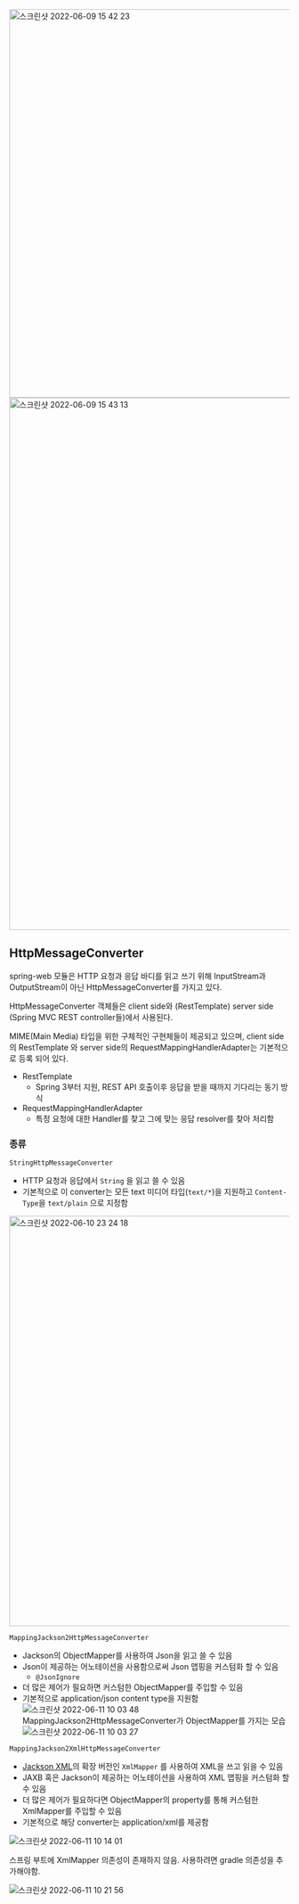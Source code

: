 <img width="697" alt="스크린샷 2022-06-09 15 42 23" src="https://user-images.githubusercontent.com/61769743/172892303-48016be6-b58a-47c5-9e6f-70be60696f87.png">
<img width="955" alt="스크린샷 2022-06-09 15 43 13" src="https://user-images.githubusercontent.com/61769743/172892314-dd8b41d7-d6d6-455d-bcd1-55d0b6186f22.png">


## HttpMessageConverter

spring-web 모듈은 HTTP 요청과 응답 바디를 읽고 쓰기 위해 InputStream과 OutputStream이 아닌 HttpMessageConverter를 가지고 있다.

HttpMessageConverter 객체들은 client side와 (RestTemplate) server side (Spring MVC REST controller들)에서 사용된다.

MIME(Main Media) 타입을 위한 구체적인 구현체들이 제공되고 있으며, client side의 RestTemplate 와 server side의 RequestMappingHandlerAdapter는 기본적으로 등록 되어 있다.

- RestTemplate
    - Spring 3부터 지원, REST API 호출이후 응답을 받을 때까지 기다리는 동기 방식
- RequestMappingHandlerAdapter
    - 특정 요청에 대한 Handler를 찾고 그에 맞는 응답 resolver를 찾아 처리함

### 종류

`StringHttpMessageConverter`

- HTTP 요청과 응답에서 `String` 을 읽고 쓸 수 있음
- 기본적으로 이 converter는 모든 text 미디어 타입(`text/*`)을 지원하고 `Content-Type`을 `text/plain` 으로 지정함
 
<img width="736" alt="스크린샷 2022-06-10 23 24 18" src="https://user-images.githubusercontent.com/61769743/173167470-192a6810-07be-4be3-bedf-3526071d332b.png">


`MappingJackson2HttpMessageConverter`
- Jackson의 ObjectMapper를 사용하여 Json을 읽고 쓸 수 있음
- Json이 제공하는 어노테이션을 사용함으로써 Json 맵핑을 커스텀화 할 수 있음
    - `@JsonIgnore`
- 더 많은 제어가 필요하면 커스텀한 ObjectMapper를 주입할 수 있음
- 기본적으로 application/json content type을 지원함
![스크린샷 2022-06-11 10 03 48](https://user-images.githubusercontent.com/61769743/173167483-bf7690db-d067-4a42-a9b9-a5c40dc1b5ff.png)
MappingJackson2HttpMessageConverter가 ObjectMapper를 가지는 모습
![스크린샷 2022-06-11 10 03 27](https://user-images.githubusercontent.com/61769743/173167501-22a42df3-9929-4411-80f6-707e5c246177.png)



`MappingJackson2XmlHttpMessageConverter`
- [Jackson XML](https://github.com/FasterXML/jackson-dataformat-xml)의 확장 버전인 `XmlMapper` 를 사용하여 XML을 쓰고 읽을 수 있음
- JAXB 혹은 Jackson이 제공하는 어노테이션을 사용하여 XML 맵핑을 커스텀화 할 수 있음
- 더 많은 제어가 필요하다면 ObjectMapper의 property를 통해 커스텀한 XmlMapper를 주입할 수 있음
- 기본적으로 해당 converter는 application/xml를 제공함

![스크린샷 2022-06-11 10 14 01](https://user-images.githubusercontent.com/61769743/173167535-77e61962-3919-433a-8fda-cc85fa54e60c.png)

스프링 부트에 XmlMapper 의존성이 존재하지 않음. 사용하려면 gradle 의존성을 추가해야함.

![스크린샷 2022-06-11 10 21 56](https://user-images.githubusercontent.com/61769743/173167524-50ebb262-3867-4722-86fa-e831541cda41.png)

